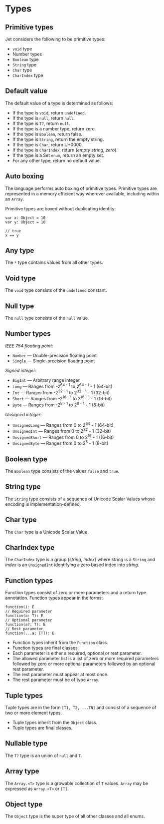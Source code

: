 # Types

## Primitive types

Jet considers the following to be primitive types:

* `void` type
* Number types
* `Boolean` type
* `String` type
* `Char` type
* `CharIndex` type

## Default value

The default value of a type is determined as follows:

* If the type is `void`, return `undefined`.
* If the type is `null`, return `null`.
* If the type is `T?`, return `null`.
* If the type is a number type, return zero.
* If the type is `Boolean`, return false.
* If the type is `String`, return the empty string.
* If the type is `Char`, return U+0000.
* If the type is `CharIndex`, return (*empty string*, *zero*).
* If the type is a Set `enum`, return an empty set.
* For any other type, return no default value.

## Auto boxing

The language performs auto boxing of primitive types. Primitive types are represented in a memory efficient way wherever available, including within an `Array`.

Primitive types are boxed without duplicating identity:

```
var x: Object = 10
var y: Object = 10

// true
x == y
```

## Any type

The `*` type contains values from all other types.

## Void type

The `void` type consists of the `undefined` constant.

## Null type

The `null` type consists of the `null` value.

## Number types

*IEEE 754 floating point*:

* `Number` — Double-precision floating point
* `Single` — Single-precision floating point

*Signed integer*:

* `BigInt` — Arbitrary range integer
* `Long` — Ranges from -2<sup>64 - 1</sup> to 2<sup>64 - 1</sup> - 1 (64-bit)
* `Int` — Ranges from -2<sup>32 - 1</sup> to 2<sup>32 - 1</sup> - 1 (32-bit)
* `Short` — Ranges from -2<sup>16 - 1</sup> to 2<sup>16 - 1</sup> - 1 (16-bit)
* `Byte` — Ranges from -2<sup>8 - 1</sup> to 2<sup>8 - 1</sup> - 1 (8-bit)

*Unsigned integer*:

* `UnsignedLong` — Ranges from 0 to 2<sup>64</sup> - 1 (64-bit)
* `UnsignedInt` — Ranges from 0 to 2<sup>32</sup> - 1 (32-bit)
* `UnsignedShort` — Ranges from 0 to 2<sup>16</sup> - 1 (16-bit)
* `UnsignedByte` — Ranges from 0 to 2<sup>8</sup> - 1 (8-bit)

## Boolean type

The `Boolean` type consists of the values `false` and `true`.

## String type

The `String` type consists of a sequence of Unicode Scalar Values whose encoding is implementation-defined.

## Char type

The `Char` type is a Unicode Scalar Value.

## CharIndex type

The `CharIndex` type is a group (*string*, *index*) where *string* is a `String` and *index* is an `UnsignedInt` identifying a zero based index into *string*.

## Function types

Function types consist of zero or more parameters and a return type annotation. Function types appear in the forms:

```
function(): E
// Required parameter
function(a: T): E
// Optional parameter
function(a?: T): E
// Rest parameter
function(...a: [T]): E
```

* Function types inherit from the `Function` class.
* Function types are final classes.
* Each parameter is either a required, optional or rest parameter.
* The allowed parameter list is a list of zero or more required parameters followed by zero or more optional parameters followed by an optional rest parameter.
* The rest parameter must appear at most once.
* The rest parameter must be of type `Array`.

## Tuple types

Tuple types are in the form `[T1, T2, ...TN]` and consist of a sequence of two or more element types.

* Tuple types inherit from the `Object` class.
* Tuple types are final classes.

## Nullable type

The `T?` type is an union of `null` and `T`.

## Array type

The `Array.<T>` type is a growable collection of `T` values. `Array` may be expressed as `Array.<T>` or `[T]`.

## Object type

The `Object` type is the super type of all other classes and all enums.